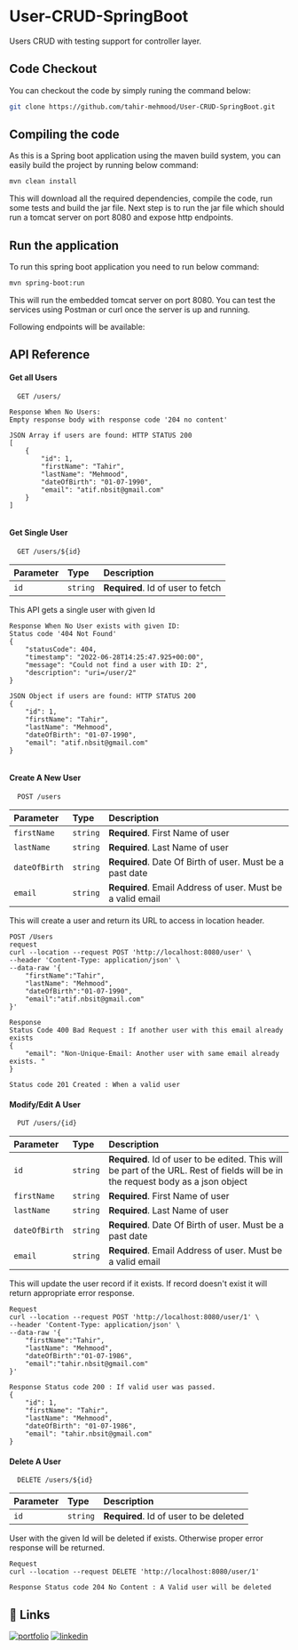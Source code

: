 # User-CRUD-SpringBoot
Users CRUD with testing support for controller layer.

## Code Checkout
You can checkout the code by simply runing the command below:

```bash
git clone https://github.com/tahir-mehmood/User-CRUD-SpringBoot.git
```

## Compiling the code
As this is a Spring boot application using the maven build system, you can easily build the project by running below command:

```bash
mvn clean install
```

This will download all the required dependencies, compile the code, run some tests and build the jar file.
Next step is to run the jar file which should run a tomcat server on port 8080 and expose http endpoints. 

## Run the application
To run this spring boot application you need to run below command:

```bash
mvn spring-boot:run
```
This will run the embedded tomcat server on port 8080. You can test the services using Postman or curl once the server is up and running.

Following endpoints will be available:



## API Reference

#### Get all Users

```http
  GET /users/
```

```
Response When No Users:
Empty response body with response code '204 no content'

JSON Array if users are found: HTTP STATUS 200
[
    {
        "id": 1,
        "firstName": "Tahir",
        "lastName": "Mehmood",
        "dateOfBirth": "01-07-1990",
        "email": "atif.nbsit@gmail.com"
    }
]


```
 
#### Get Single User

```http
  GET /users/${id}
```

| Parameter | Type     | Description                       |
| :-------- | :------- | :-------------------------------- |
| `id`      | `string` | **Required**. Id of user to fetch |

This API gets a single user with given Id

```
Response When No User exists with given ID:
Status code '404 Not Found'
{
    "statusCode": 404,
    "timestamp": "2022-06-28T14:25:47.925+00:00",
    "message": "Could not find a user with ID: 2",
    "description": "uri=/user/2"
}

JSON Object if users are found: HTTP STATUS 200
{
    "id": 1,
    "firstName": "Tahir",
    "lastName": "Mehmood",
    "dateOfBirth": "01-07-1990",
    "email": "atif.nbsit@gmail.com"
}


```


#### Create A New User
```http
  POST /users
```

| Parameter | Type     | Description                       |
| :-------- | :------- | :-------------------------------- |
| `firstName`      | `string` | **Required**. First Name of user |
| `lastName`      | `string` | **Required**. Last Name of user|
| `dateOfBirth`      | `string` | **Required**. Date Of Birth of user. Must be a past date  |
| `email`      | `string` | **Required**. Email Address  of user. Must be a valid email|

This will create a user and return its URL to access in location header.

```http
POST /Users
request
curl --location --request POST 'http://localhost:8080/user' \
--header 'Content-Type: application/json' \
--data-raw '{
    "firstName":"Tahir",
    "lastName": "Mehmood",
    "dateOfBirth":"01-07-1990",
    "email":"atif.nbsit@gmail.com"
}'

Response
Status Code 400 Bad Request : If another user with this email already exists
{
    "email": "Non-Unique-Email: Another user with same email already exists. "
}

Status code 201 Created : When a valid user

```



#### Modify/Edit A User
```http
  PUT /users/{id}
```

| Parameter | Type     | Description                       |
| :-------- | :------- | :-------------------------------- |
| `id`      | `string` | **Required**. Id of user to be edited. This will be part of the URL. Rest of fields will be in the request body as a json object |
| `firstName`      | `string` | **Required**. First Name of user |
| `lastName`      | `string` | **Required**. Last Name of user|
| `dateOfBirth`      | `string` | **Required**. Date Of Birth of user. Must be a past date  |
| `email`      | `string` | **Required**. Email Address  of user. Must be a valid email|

This will update the user record if it exists. If record doesn't exist it will return appropriate error response.

```
Request
curl --location --request POST 'http://localhost:8080/user/1' \
--header 'Content-Type: application/json' \
--data-raw '{
    "firstName":"Tahir",
    "lastName": "Mehmood",
    "dateOfBirth":"01-07-1986",
    "email":"tahir.nbsit@gmail.com"
}'

Response Status code 200 : If valid user was passed.
{
    "id": 1,
    "firstName": "Tahir",
    "lastName": "Mehmood",
    "dateOfBirth": "01-07-1986",
    "email": "tahir.nbsit@gmail.com"
}
```

#### Delete A User

```http
  DELETE /users/${id}
```

| Parameter | Type     | Description                       |
| :-------- | :------- | :-------------------------------- |
| `id`      | `string` | **Required**. Id of user to be deleted |

User with the given Id will be deleted if exists. Otherwise proper error response will be returned.

```
Request
curl --location --request DELETE 'http://localhost:8080/user/1'

Response Status code 204 No Content : A Valid user will be deleted
```

 ## 🔗 Links
[![portfolio](https://img.shields.io/badge/my_portfolio-000?style=for-the-badge&logo=ko-fi&logoColor=white)](https://github.com/tahir-mehmood)
[![linkedin](https://img.shields.io/badge/linkedin-0A66C2?style=for-the-badge&logo=linkedin&logoColor=white)](https://www.linkedin.com/in/tahirmehmood04/)






